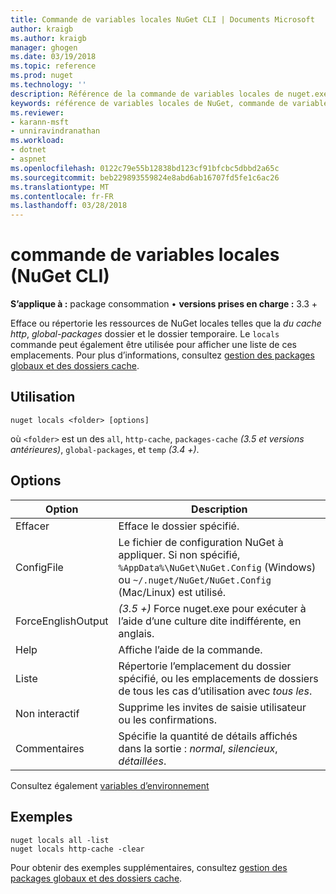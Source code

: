 ```yaml
---
title: Commande de variables locales NuGet CLI | Documents Microsoft
author: kraigb
ms.author: kraigb
manager: ghogen
ms.date: 03/19/2018
ms.topic: reference
ms.prod: nuget
ms.technology: ''
description: Référence de la commande de variables locales de nuget.exe
keywords: référence de variables locales de NuGet, commande de variables locales
ms.reviewer:
- karann-msft
- unniravindranathan
ms.workload:
- dotnet
- aspnet
ms.openlocfilehash: 0122c79e55b12838bd123cf91bfcbc5dbbd2a65c
ms.sourcegitcommit: beb229893559824e8abd6ab16707fd5fe1c6ac26
ms.translationtype: MT
ms.contentlocale: fr-FR
ms.lasthandoff: 03/28/2018
---
```

# <a name="locals-command-nuget-cli"></a>commande de variables locales (NuGet CLI)

**S’applique à :** package consommation &bullet; **versions prises en charge :** 3.3 +

Efface ou répertorie les ressources de NuGet locales telles que la *du cache http*, *global-packages* dossier et le dossier temporaire. Le `locals` commande peut également être utilisée pour afficher une liste de ces emplacements. Pour plus d’informations, consultez [gestion des packages globaux et des dossiers cache](../consume-packages/managing-the-global-packages-and-cache-folders.md).

## <a name="usage"></a>Utilisation

```cli
nuget locals <folder> [options]
```

où `<folder>` est un des `all`, `http-cache`, `packages-cache` *(3.5 et versions antérieures)*, `global-packages`, et `temp` *(3.4 +)*.

## <a name="options"></a>Options

| Option | Description |
| --- | --- |
| Effacer | Efface le dossier spécifié. |
| ConfigFile | Le fichier de configuration NuGet à appliquer. Si non spécifié, `%AppData%\NuGet\NuGet.Config` (Windows) ou `~/.nuget/NuGet/NuGet.Config` (Mac/Linux) est utilisé.|
| ForceEnglishOutput | *(3.5 +)*  Force nuget.exe pour exécuter à l’aide d’une culture dite indifférente, en anglais. |
| Help | Affiche l’aide de la commande. |
| Liste | Répertorie l’emplacement du dossier spécifié, ou les emplacements de dossiers de tous les cas d’utilisation avec *tous les*. |
| Non interactif | Supprime les invites de saisie utilisateur ou les confirmations. |
| Commentaires | Spécifie la quantité de détails affichés dans la sortie : *normal*, *silencieux*, *détaillées*. |

Consultez également [variables d’environnement](cli-ref-environment-variables.md)

## <a name="examples"></a>Exemples

```cli
nuget locals all -list
nuget locals http-cache -clear
```

Pour obtenir des exemples supplémentaires, consultez [gestion des packages globaux et des dossiers cache](../consume-packages/managing-the-global-packages-and-cache-folders.md).
